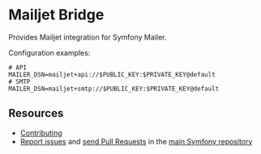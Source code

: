 Mailjet Bridge
==============

Provides Mailjet integration for Symfony Mailer.

Configuration examples:

```dotenv
# API
MAILER_DSN=mailjet+api://$PUBLIC_KEY:$PRIVATE_KEY@default
# SMTP
MAILER_DSN=mailjet+smtp://$PUBLIC_KEY:$PRIVATE_KEY@default
```

Resources
---------

  * [Contributing](https://symfony.com/doc/current/contributing/index.html)
  * [Report issues](https://github.com/symfony/symfony/issues) and
    [send Pull Requests](https://github.com/symfony/symfony/pulls)
    in the [main Symfony repository](https://github.com/symfony/symfony)
